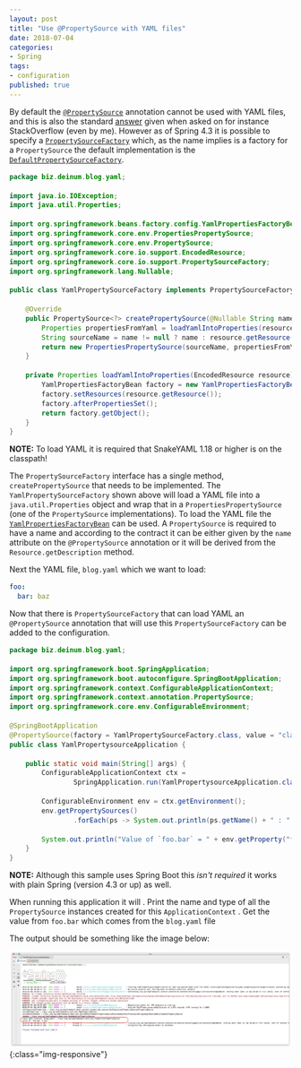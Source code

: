 ```yaml
---
layout: post
title: "Use @PropertySource with YAML files"
date: 2018-07-04
categories:
- Spring
tags:
- configuration
published: true
---
```


By default the [`@PropertySource`][1] annotation cannot be used with YAML files, and this is also the standard [answer][6] given when asked on for instance StackOverflow (even by me). However as of Spring 4.3 it is possible to specify a [`PropertySourceFactory`][3] which, as the name implies is a factory for a `PropertySource` the default implementation is the [`DefaultPropertySourceFactory`][4].

```java
package biz.deinum.blog.yaml;

import java.io.IOException;
import java.util.Properties;

import org.springframework.beans.factory.config.YamlPropertiesFactoryBean;
import org.springframework.core.env.PropertiesPropertySource;
import org.springframework.core.env.PropertySource;
import org.springframework.core.io.support.EncodedResource;
import org.springframework.core.io.support.PropertySourceFactory;
import org.springframework.lang.Nullable;

public class YamlPropertySourceFactory implements PropertySourceFactory {

    @Override
    public PropertySource<?> createPropertySource(@Nullable String name, EncodedResource resource) throws IOException {
        Properties propertiesFromYaml = loadYamlIntoProperties(resource);
        String sourceName = name != null ? name : resource.getResource().getFilename();
        return new PropertiesPropertySource(sourceName, propertiesFromYaml);
    }

    private Properties loadYamlIntoProperties(EncodedResource resource) {
        YamlPropertiesFactoryBean factory = new YamlPropertiesFactoryBean();
        factory.setResources(resource.getResource());
        factory.afterPropertiesSet();
        return factory.getObject();
    }
}
```

**NOTE:** To load YAML it is required that SnakeYAML 1.18 or higher is on the classpath!

The `PropertySourceFactory` interface has a single method, `createPropertySource` that needs to be implemented. The `YamlPropertySourceFactory` shown above will load a YAML file into a `java.util.Properties` object and wrap that in a `PropertiesPropertySource` (one of the `PropertySource` implementations). To load the YAML file the [`YamlPropertiesFactoryBean`][5] can be used. A `PropertySource` is required to have a name and according to the contract it can be either given by the `name` attribute on the `@PropertySource` annotation or it will be derived from the `Resource.getDescription` method.

Next the YAML file, `blog.yaml` which we want to load:

```yaml
foo:
  bar: baz
```

Now that there is `PropertySourceFactory` that can load YAML an `@PropertySource` annotation that will use this `PropertySourceFactory` can be added to the configuration.

```java
package biz.deinum.blog.yaml;

import org.springframework.boot.SpringApplication;
import org.springframework.boot.autoconfigure.SpringBootApplication;
import org.springframework.context.ConfigurableApplicationContext;
import org.springframework.context.annotation.PropertySource;
import org.springframework.core.env.ConfigurableEnvironment;

@SpringBootApplication
@PropertySource(factory = YamlPropertySourceFactory.class, value = "classpath:blog.yaml")
public class YamlPropertysourceApplication {

    public static void main(String[] args) {
        ConfigurableApplicationContext ctx =
                SpringApplication.run(YamlPropertysourceApplication.class, args);

        ConfigurableEnvironment env = ctx.getEnvironment();
        env.getPropertySources()
                .forEach(ps -> System.out.println(ps.getName() + " : " + ps.getClass()));

        System.out.println("Value of `foo.bar` = " + env.getProperty("foo.bar"));
    }
}
```
**NOTE:** Although this sample uses Spring Boot this _isn't required_ it works with plain Spring (version 4.3 or up) as well.

When running this application it will
. Print the name and type of all the `PropertySource` instances created for this `ApplicationContext`
. Get the value from `foo.bar` which comes from the `blog.yaml` file

The output should be something like the image below:

![Output of using YamlPropertySourceFactory](/img/yaml1.png){:class="img-responsive"}

[1]: https://docs.spring.io/spring-framework/docs/current/javadoc-api/org/springframework/context/annotation/PropertySource.html
[2]: https://docs.spring.io/spring-framework/docs/current/javadoc-api/org/springframework/core/env/PropertySource.html
[3]: https://docs.spring.io/spring-framework/docs/current/javadoc-api/org/springframework/core/io/support/PropertySourceFactory.html
[4]: https://docs.spring.io/spring-framework/docs/current/javadoc-api/org/springframework/core/io/support/DefaultPropertySourceFactory.html
[5]: https://docs.spring.io/spring-framework/docs/current/javadoc-api/org/springframework/beans/factory/config/YamlPropertiesFactoryBean.html
[6]: https://stackoverflow.com/questions/43020491/spring-boot-external-configuration-of-property-file
